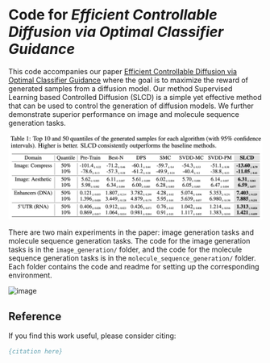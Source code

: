 # Code for *Efficient Controllable Diffusion via Optimal Classifier Guidance*

This code accompanies our paper [Efficient Controllable Diffusion via Optimal Classifier Guidance](https://example.com) where the goal is to maximize the reward of generated samples from a diffusion model. Our method Supervised Learning based Controlled Diffusion (SLCD) is a simple yet effective method that can be used to control the generation of diffusion models. We further demonstrate superior performance on image and molecule sequence generation tasks.

![image](./assets/results.png)

There are two main experiments in the paper: image generation tasks and molecule sequence generation tasks. The code for the image generation tasks is in the `image_generation/` folder, and the code for the molecule sequence generation tasks is in the `molecule_sequence_generation/` folder. Each folder contains the code and readme for setting up the corresponding environment.

![image](./assets/main_cover.png)



## Reference
If you find this work useful, please consider citing:

```bibtex
{citation here}
```
